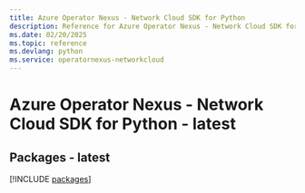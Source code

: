 ```yaml
---
title: Azure Operator Nexus - Network Cloud SDK for Python
description: Reference for Azure Operator Nexus - Network Cloud SDK for Python
ms.date: 02/20/2025
ms.topic: reference
ms.devlang: python
ms.service: operatornexus-networkcloud
---
```

# Azure Operator Nexus - Network Cloud SDK for Python - latest
## Packages - latest
[!INCLUDE [packages](operator-nexus---network-cloud-index.md)]